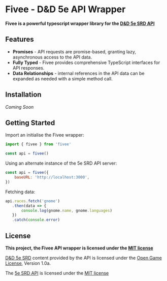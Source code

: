 # Fivee - D&D 5e API Wrapper
**Fivee is a powerful typescript wrapper library for the [D&D 5e SRD API](https://dnd5eapi.co/)**

## Features
- **Promises** - API requests are promise-based, granting lazy, asynchronous access to the API data.
- **Fully Typed** - Fivee provides comprehensive TypeScript interfaces for API responses.
- **Data Relationships** - internal references in the API data can be expanded as needed with a simple method call.

## Installation
*Coming Soon*

## Getting Started
Import an initialise the Fivee wrapper:
```js
import { fivee } from 'fivee'

const api = fivee()
```

Using an alternate instance of the 5e SRD API server:
```js
const api = fivee({
    baseURL: 'http://localhost:3000',
})
```

Fetching data:
```js
api.races.fetch('gnome')
   .then(data => {
       console.log(gnome.name, gnome.languages)
   })
   .catch(console.error)
```

## License

**This project, the Fivee API wrapper is licensed under the [MIT license](https://github.com/fergcb/fivee/blob/master/LICENSE.md)**

[D&D 5e SRD](https://dnd.wizards.com/articles/features/systems-reference-document-srd) content provided by the API is licensed under the [Open Game License](https://en.wikipedia.org/wiki/Open_Game_License), Version 1.0a.

The [5e SRD API](https://github.com/bagelbits/5e-srd-api) is licensed under the [MIT license](https://github.com/bagelbits/5e-srd-api/blob/master/LICENSE.md)
